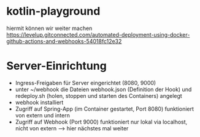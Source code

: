# kotlin-playground

hiermit können wir weiter machen https://levelup.gitconnected.com/automated-deployment-using-docker-github-actions-and-webhooks-54018fc12e32



# Server-Einrichtung
- Ingress-Freigaben für Server eingerichtet (8080, 9000)
- unter ~/webhook die Dateien webhook.json (Definition der Hook) und redeploy.sh (holen, stoppen und starten des Containers) angelegt
- webhook installiert
- Zugriff auf Spring-App (im Container gestartet, Port 8080) funktioniert von extern und intern
- Zugriff auf Webhook (Port 9000) funktioniert nur lokal via localhost, nicht von extern --> hier nächstes mal weiter
